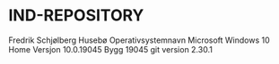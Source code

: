 # IND-REPOSITORY
Fredrik Schjølberg Husebø
Operativsystemnavn	Microsoft Windows 10 Home
Versjon	10.0.19045 Bygg 19045
git version 2.30.1
